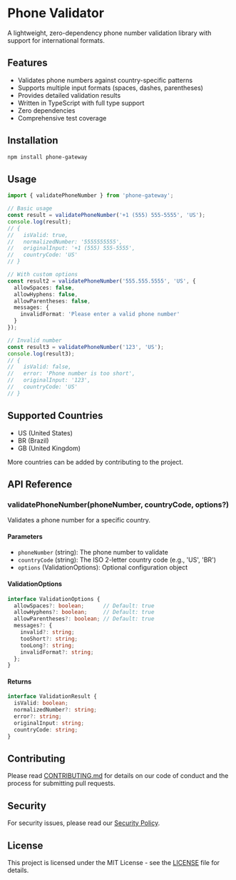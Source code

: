 # Phone Validator

A lightweight, zero-dependency phone number validation library with support for international formats.

## Features

- Validates phone numbers against country-specific patterns
- Supports multiple input formats (spaces, dashes, parentheses)
- Provides detailed validation results
- Written in TypeScript with full type support
- Zero dependencies
- Comprehensive test coverage

## Installation

```bash
npm install phone-gateway
```

## Usage

```typescript
import { validatePhoneNumber } from 'phone-gateway';

// Basic usage
const result = validatePhoneNumber('+1 (555) 555-5555', 'US');
console.log(result);
// {
//   isValid: true,
//   normalizedNumber: '5555555555',
//   originalInput: '+1 (555) 555-5555',
//   countryCode: 'US'
// }

// With custom options
const result2 = validatePhoneNumber('555.555.5555', 'US', {
  allowSpaces: false,
  allowHyphens: false,
  allowParentheses: false,
  messages: {
    invalidFormat: 'Please enter a valid phone number'
  }
});

// Invalid number
const result3 = validatePhoneNumber('123', 'US');
console.log(result3);
// {
//   isValid: false,
//   error: 'Phone number is too short',
//   originalInput: '123',
//   countryCode: 'US'
// }
```

## Supported Countries

- US (United States)
- BR (Brazil)
- GB (United Kingdom)

More countries can be added by contributing to the project.

## API Reference

### validatePhoneNumber(phoneNumber, countryCode, options?)

Validates a phone number for a specific country.

#### Parameters

- `phoneNumber` (string): The phone number to validate
- `countryCode` (string): The ISO 2-letter country code (e.g., 'US', 'BR')
- `options` (ValidationOptions): Optional configuration object

#### ValidationOptions

```typescript
interface ValidationOptions {
  allowSpaces?: boolean;      // Default: true
  allowHyphens?: boolean;     // Default: true
  allowParentheses?: boolean; // Default: true
  messages?: {
    invalid?: string;
    tooShort?: string;
    tooLong?: string;
    invalidFormat?: string;
  };
}
```

#### Returns

```typescript
interface ValidationResult {
  isValid: boolean;
  normalizedNumber?: string;
  error?: string;
  originalInput: string;
  countryCode: string;
}
```

## Contributing

Please read [CONTRIBUTING.md](CONTRIBUTING.md) for details on our code of conduct and the process for submitting pull requests.

## Security

For security issues, please read our [Security Policy](SECURITY.md).

## License

This project is licensed under the MIT License - see the [LICENSE](LICENSE) file for details.
